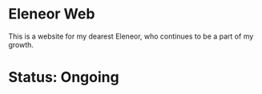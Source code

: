 # Eleneor Web
This is a website for my dearest Eleneor, who continues to be a part of my growth.


<h1>Status: Ongoing</h1>
